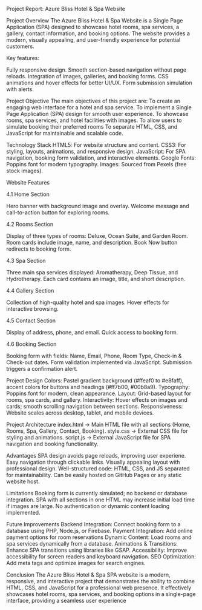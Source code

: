 Project Report: Azure Bliss Hotel & Spa Website

Project Overview
The Azure Bliss Hotel & Spa Website is a Single Page Application (SPA) designed to showcase hotel rooms, spa services, a gallery, contact information, and booking options. The website provides a modern, visually appealing, and user-friendly experience for potential customers.

Key features:

Fully responsive design. Smooth section-based navigation without page reloads. Integration of images, galleries, and booking forms. CSS animations and hover effects for better UI/UX. Form submission simulation with alerts.

Project Objective
The main objectives of this project are: To create an engaging web interface for a hotel and spa service. To implement a Single Page Application (SPA) design for smooth user experience. To showcase rooms, spa services, and hotel facilities with images. To allow users to simulate booking their preferred rooms To separate HTML, CSS, and JavaScript for maintainable and scalable code.

Technology Stack
HTML5: For website structure and content. CSS3: For styling, layouts, animations, and responsive design. JavaScript: For SPA navigation, booking form validation, and interactive elements. Google Fonts: Poppins font for modern typography. Images: Sourced from Pexels (free stock images).

Website Features

4.1 Home Section

Hero banner with background image and overlay. Welcome message and call-to-action button for exploring rooms.

4.2 Rooms Section

Display of three types of rooms: Deluxe, Ocean Suite, and Garden Room. Room cards include image, name, and description. Book Now button redirects to booking form.

4.3 Spa Section

Three main spa services displayed: Aromatherapy, Deep Tissue, and Hydrotherapy. Each card contains an image, title, and short description.

4.4 Gallery Section

Collection of high-quality hotel and spa images. Hover effects for interactive browsing.

4.5 Contact Section

Display of address, phone, and email. Quick access to booking form.

4.6 Booking Section

Booking form with fields: Name, Email, Phone, Room Type, Check-in & Check-out dates. Form validation implemented via JavaScript. Submission triggers a confirmation alert.

Project Design
Colors: Pastel gradient background (#ffeaf0 to #e8faff), accent colors for buttons and headings (#ff7b00, #00b8a9). Typography: Poppins font for modern, clean appearance. Layout: Grid-based layout for rooms, spa cards, and gallery. Interactivity: Hover effects on images and cards; smooth scrolling navigation between sections. Responsiveness: Website scales across desktop, tablet, and mobile devices.

Project Architecture
index.html → Main HTML file with all sections (Home, Rooms, Spa, Gallery, Contact, Booking). style.css → External CSS file for styling and animations. script.js → External JavaScript file for SPA navigation and booking functionality.

Advantages
SPA design avoids page reloads, improving user experiene. Easy navigation through clickable links. Visually appealing layout with professional design. Well-structured code: HTML, CSS, and JS separated for maintainability. Can be easily hosted on GitHub Pages or any static website host.

Limitations
Booking form is currently simulated; no backend or database integration. SPA with all sections in one HTML may increase initial load time if images are large. No authentication or dynamic content loading implemented.

Future Improvements
Backend Integration: Connect booking form to a database using PHP, Node.js, or Firebase. Payment Integration: Add online payment options for room reservations Dynamic Content: Load rooms and spa services dynamically from a database. Animations & Transitions: Enhance SPA transitions using libraries like GSAP. Accessibility: Improve accessibility for screen readers and keyboard navigation. SEO Optimization: Add meta tags and optimize images for search engines.

Conclusion
The Azure Bliss Hotel & Spa SPA website is a modern, responsive, and interactive project that demonstrates the ability to combine HTML, CSS, and JavaScript for a professional web presence. It effectively showcases hotel rooms, spa services, and booking options in a single-page interface, providing a seamless user experience
